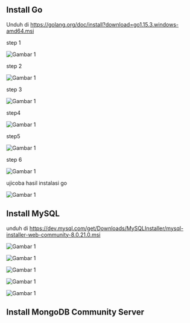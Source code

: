 ## Install Go

Unduh di https://golang.org/doc/install?download=go1.15.3.windows-amd64.msi

step 1


![Gambar 1](./go1.png)


step 2


![Gambar 1](./go2.png)


step 3


![Gambar 1](./go3.png)


step4


![Gambar 1](./go4.png)


step5


![Gambar 1](./go5.png)


step 6


![Gambar 1](./go6.png)


ujicoba hasil instalasi go


![Gambar 1](./go7.png)


## Install MySQL


unduh di  https://dev.mysql.com/get/Downloads/MySQLInstaller/mysql-installer-web-community-8.0.21.0.msi


![Gambar 1](./mysql1.png)


![Gambar 1](./mysql2.png)


![Gambar 1](./mysql3.png)


![Gambar 1](./mysql4.png)


![Gambar 1](./mysql5.png)

## Install MongoDB Community Server
